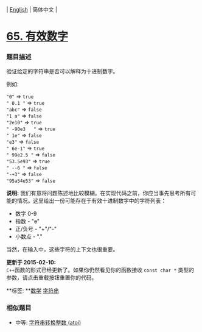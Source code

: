 | [English](README_EN.md) | 简体中文 |

# [65. 有效数字](https://leetcode-cn.com/problems/valid-number)
 ### 题目描述
<p>验证给定的字符串是否可以解释为十进制数字。</p>

<p>例如:</p>

<p><code>&quot;0&quot;</code>&nbsp;=&gt;&nbsp;<code>true</code><br>
<code>&quot; 0.1 &quot;</code>&nbsp;=&gt;&nbsp;<code>true</code><br>
<code>&quot;abc&quot;</code>&nbsp;=&gt;&nbsp;<code>false</code><br>
<code>&quot;1 a&quot;</code>&nbsp;=&gt;&nbsp;<code>false</code><br>
<code>&quot;2e10&quot;</code>&nbsp;=&gt;&nbsp;<code>true</code><br>
<code>&quot; -90e3&nbsp; &nbsp;&quot;</code>&nbsp;=&gt;&nbsp;<code>true</code><br>
<code>&quot; 1e&quot;</code>&nbsp;=&gt;&nbsp;<code>false</code><br>
<code>&quot;e3&quot;</code>&nbsp;=&gt;&nbsp;<code>false</code><br>
<code>&quot; 6e-1&quot;</code>&nbsp;=&gt;&nbsp;<code>true</code><br>
<code>&quot; 99e2.5&nbsp;&quot;</code>&nbsp;=&gt;&nbsp;<code>false</code><br>
<code>&quot;53.5e93&quot;</code>&nbsp;=&gt;&nbsp;<code>true</code><br>
<code>&quot; --6 &quot;</code>&nbsp;=&gt;&nbsp;<code>false</code><br>
<code>&quot;-+3&quot;</code>&nbsp;=&gt;&nbsp;<code>false</code><br>
<code>&quot;95a54e53&quot;</code>&nbsp;=&gt;&nbsp;<code>false</code></p>

<p><strong>说明:</strong>&nbsp;我们有意将问题陈述地比较模糊。在实现代码之前，你应当事先思考所有可能的情况。这里给出一份可能存在于有效十进制数字中的字符列表：</p>

<ul>
	<li>数字 0-9</li>
	<li>指数 - &quot;e&quot;</li>
	<li>正/负号 - &quot;+&quot;/&quot;-&quot;</li>
	<li>小数点 - &quot;.&quot;</li>
</ul>

<p>当然，在输入中，这些字符的上下文也很重要。</p>

<p><strong>更新于 2015-02-10:</strong><br>
<code>C++</code>函数的形式已经更新了。如果你仍然看见你的函数接收&nbsp;<code>const char *</code> 类型的参数，请点击重载按钮重置你的代码。</p>

**标签:	**[数学](https://leetcode-cn.com/tag/math) [字符串](https://leetcode-cn.com/tag/string) 
 ### 相似题目
- 中等:	[字符串转换整数 (atoi)](https://leetcode-cn.com/problems/string-to-integer-atoi) 
